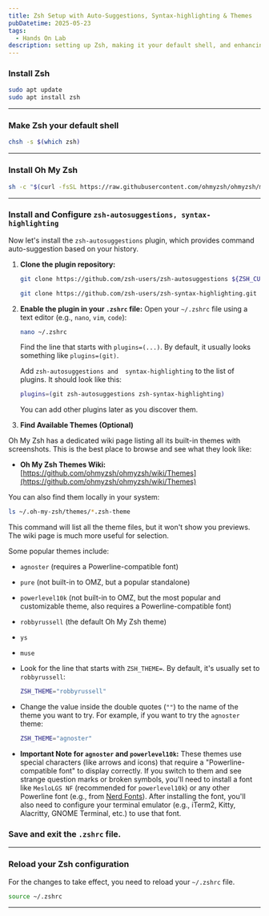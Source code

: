 ```yaml
---
title: Zsh Setup with Auto-Suggestions, Syntax-highlighting & Themes
pubDatetime: 2025-05-23
tags:
  - Hands On Lab
description: setting up Zsh, making it your default shell, and enhancing it with Oh My Zsh. install zsh-autosuggestions for smart command completion, zsh-syntax-highlighting for better readability, and easily customize your terminal's look with various Zsh themes.
---
```


### Install Zsh

```bash
sudo apt update
sudo apt install zsh
```

-----

###  Make Zsh your default shell

```bash
chsh -s $(which zsh)
```

-----

###  Install Oh My Zsh 

```bash
sh -c "$(curl -fsSL https://raw.githubusercontent.com/ohmyzsh/ohmyzsh/master/tools/install.sh)"
```


-----

### Install and Configure `zsh-autosuggestions, syntax-highlighting` 

Now let's install the `zsh-autosuggestions` plugin, which provides command auto-suggestion based on your history.

1.  **Clone the plugin repository:**

    ```bash
    git clone https://github.com/zsh-users/zsh-autosuggestions ${ZSH_CUSTOM:-~/.oh-my-zsh/custom}/plugins/zsh-autosuggestions
    ```

     ```bash
    git clone https://github.com/zsh-users/zsh-syntax-highlighting.git ${ZSH_CUSTOM:-~/.oh-my-zsh/custom}/plugins/zsh-syntax-highlighting
    ```


2.  **Enable the plugin in your `.zshrc` file:**
    Open your `~/.zshrc` file using a text editor (e.g., `nano`, `vim`, `code`):

    ```bash
    nano ~/.zshrc
    ```

    Find the line that starts with `plugins=(...)`. By default, it usually looks something like `plugins=(git)`.

    Add `zsh-autosuggestions and  syntax-highlighting` to the list of plugins. It should look like this:

    ```bash
    plugins=(git zsh-autosuggestions zsh-syntax-highlighting)
    ```

    You can add other plugins later as you discover them.


3.  **Find Available Themes (Optional)**

Oh My Zsh has a dedicated wiki page listing all its built-in themes with screenshots. This is the best place to browse and see what they look like:

* **Oh My Zsh Themes Wiki:** [https://github.com/ohmyzsh/ohmyzsh/wiki/Themes](https://github.com/ohmyzsh/ohmyzsh/wiki/Themes)

You can also find them locally in your system:
```bash
ls ~/.oh-my-zsh/themes/*.zsh-theme
```
This command will list all the theme files, but it won't show you previews. The wiki page is much more useful for selection.

Some popular themes include:
* `agnoster` (requires a Powerline-compatible font)
* `pure` (not built-in to OMZ, but a popular standalone)
* `powerlevel10k` (not built-in to OMZ, but the most popular and customizable theme, also requires a Powerline-compatible font)
* `robbyrussell` (the default Oh My Zsh theme)
* `ys`
* `muse`


*  Look for the line that starts with `ZSH_THEME=`. By default, it's usually set to `robbyrussell`:
    ```bash
    ZSH_THEME="robbyrussell"
    ```

* Change the value inside the double quotes (`""`) to the name of the theme you want to try. For example, if you want to try the `agnoster` theme:
    ```bash
    ZSH_THEME="agnoster"
    ```
*    **Important Note for `agnoster` and `powerlevel10k`:** These themes use special characters (like arrows and icons) that require a "Powerline-compatible font" to display correctly. If you switch to them and see strange question marks or broken symbols, you'll need to install a font like `MesloLGS NF` (recommended for `powerlevel10k`) or any other Powerline font (e.g., from [Nerd Fonts](https://www.nerdfonts.com/)). After installing the font, you'll also need to configure your terminal emulator (e.g., iTerm2, Kitty, Alacritty, GNOME Terminal, etc.) to use that font.


  
###  Save and exit the `.zshrc` file.

-----

###   Reload your Zsh configuration

For the changes to take effect, you need to reload your `~/.zshrc` file.

```bash
source ~/.zshrc
```

-----


